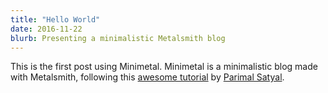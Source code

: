 ```yaml
---
title: "Hello World"
date: 2016-11-22
blurb: Presenting a minimalistic Metalsmith blog
---
```


This is the first post using Minimetal. Minimetal is a minimalistic blog made with Metalsmith, following this [awesome tutorial](https://www.neustadt.fr/essays/crafting-a-simple-blog-with-metalsmith/) by [Parimal Satyal](http://www.neustadt.fr).
